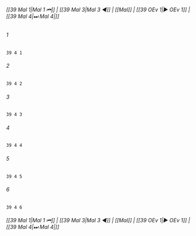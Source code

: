 
###### [[39 Mal 1|Mal 1 ⏮]] | [[39 Mal 3|Mal 3 ◀]] | [[Mal]] | [[39 OEv 1|▶ OEv 1]] | [[39 Mal 4|⏭ Mal 4|]]

###### 1
``` verse
39 4 1 
```
###### 2
``` verse
39 4 2 
```
###### 3
``` verse
39 4 3 
```
###### 4
``` verse
39 4 4 
```
###### 5
``` verse
39 4 5 
```
###### 6
``` verse
39 4 6 
```

###### [[39 Mal 1|Mal 1 ⏮]] | [[39 Mal 3|Mal 3 ◀]] | [[Mal]] | [[39 OEv 1|▶ OEv 1]] | [[39 Mal 4|⏭ Mal 4|]]


